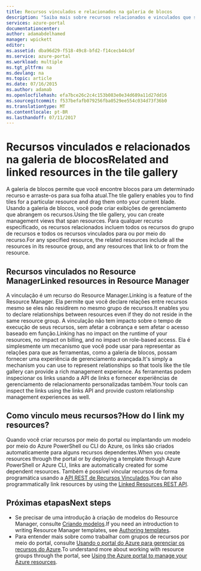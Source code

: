 ```yaml
---
title: Recursos vinculados e relacionados na galeria de blocos
description: "Saiba mais sobre recursos relacionados e vinculados que são exibidos na galeria de blocos do portal de visualização do Azure."
services: azure-portal
documentationcenter: 
author: adamabdelhamed
manager: wpickett
editor: 
ms.assetid: dba96d29-f518-49c8-bfd2-f14cecb44cbf
ms.service: azure-portal
ms.workload: multiple
ms.tgt_pltfrm: na
ms.devlang: na
ms.topic: article
ms.date: 07/16/2015
ms.author: adamab
ms.openlocfilehash: efa7bce26c2c4c153b083e0e34d689a11d27dd16
ms.sourcegitcommit: f537befafb079256fba0529ee554c034d73f36b0
ms.translationtype: MT
ms.contentlocale: pt-BR
ms.lasthandoff: 07/11/2017
---
```

# <a name="related-and-linked-resources-in-the-tile-gallery"></a><span data-ttu-id="aae18-103">Recursos vinculados e relacionados na galeria de blocos</span><span class="sxs-lookup"><span data-stu-id="aae18-103">Related and linked resources in the tile gallery</span></span>
<span data-ttu-id="aae18-104">A galeria de blocos permite que você encontre blocos para um determinado recurso e arraste-os para sua folha atual.</span><span class="sxs-lookup"><span data-stu-id="aae18-104">The tile gallery enables you to find tiles for a particular resource and drag them onto your current blade.</span></span> <span data-ttu-id="aae18-105">Usando a galeria de blocos, você pode criar exibições de gerenciamento que abrangem os recursos.</span><span class="sxs-lookup"><span data-stu-id="aae18-105">Using the tile gallery, you can create management views that span resources.</span></span> <span data-ttu-id="aae18-106">Para qualquer recurso especificado, os recursos relacionados incluem todos os recursos do grupo de recursos e todos os recursos vinculados para ou por meio do recurso.</span><span class="sxs-lookup"><span data-stu-id="aae18-106">For any specified resource, the related resources include all the resources in its resource group, and any resources that link to or from the resource.</span></span>

## <a name="linked-resources-in-resource-manager"></a><span data-ttu-id="aae18-107">Recursos vinculados no Resource Manager</span><span class="sxs-lookup"><span data-stu-id="aae18-107">Linked resources in Resource Manager</span></span>
<span data-ttu-id="aae18-108">A vinculação é um recurso do Resource Manager.</span><span class="sxs-lookup"><span data-stu-id="aae18-108">Linking is a feature of the Resource Manager.</span></span>  <span data-ttu-id="aae18-109">Ela permite que você declare relações entre recursos mesmo se eles não residirem no mesmo grupo de recursos.</span><span class="sxs-lookup"><span data-stu-id="aae18-109">It enables you to declare relationships between resources even if they do not reside in the same resource group.</span></span> <span data-ttu-id="aae18-110">A vinculação não tem impacto sobre o tempo de execução de seus recursos, sem afetar a cobrança e sem afetar o acesso baseado em função.</span><span class="sxs-lookup"><span data-stu-id="aae18-110">Linking has no impact on the runtime of your resources, no impact on billing, and no impact on role-based access.</span></span>  <span data-ttu-id="aae18-111">Ela é simplesmente um mecanismo que você pode usar para representar as relações para que as ferramentas, como a galeria de blocos, possam fornecer uma experiência de gerenciamento avançada.</span><span class="sxs-lookup"><span data-stu-id="aae18-111">It's simply a mechanism you can use to represent relationships so that tools like the tile gallery can provide a rich management experience.</span></span>  <span data-ttu-id="aae18-112">As ferramentas podem inspecionar os links usando a API de links e fornecer experiências de gerenciamento de relacionamento personalizadas também.</span><span class="sxs-lookup"><span data-stu-id="aae18-112">Your tools can inspect the links using the links API and provide custom relationship management experiences as well.</span></span> 

## <a name="how-do-i-link-my-resources"></a><span data-ttu-id="aae18-113">Como vinculo meus recursos?</span><span class="sxs-lookup"><span data-stu-id="aae18-113">How do I link my resources?</span></span>
<span data-ttu-id="aae18-114">Quando você criar recursos por meio do portal ou implantando um modelo por meio do Azure PowerShell ou CLI do Azure, os links são criados automaticamente para alguns recursos dependentes.</span><span class="sxs-lookup"><span data-stu-id="aae18-114">When you create resources through the portal or by deploying a template through Azure PowerShell or Azure CLI, links are automatically created for some dependent resources.</span></span> <span data-ttu-id="aae18-115">Também é possível vincular recursos de forma programática usando a [API REST de Recursos Vinculados](/rest/api/resources/resourcelinks).</span><span class="sxs-lookup"><span data-stu-id="aae18-115">You can also programmatically link resources by using the [Linked Resources REST API](/rest/api/resources/resourcelinks).</span></span>

## <a name="next-steps"></a><span data-ttu-id="aae18-116">Próximas etapas</span><span class="sxs-lookup"><span data-stu-id="aae18-116">Next steps</span></span>
* <span data-ttu-id="aae18-117">Se precisar de uma introdução à criação de modelos do Resource Manager, consulte [Criando modelos](../azure-resource-manager/resource-group-authoring-templates.md).</span><span class="sxs-lookup"><span data-stu-id="aae18-117">If you need an introduction to writing Resource Manager templates, see [Authoring templates](../azure-resource-manager/resource-group-authoring-templates.md).</span></span>
* <span data-ttu-id="aae18-118">Para entender mais sobre como trabalhar com grupos de recursos por meio do portal, consulte [Usando o portal do Azure para gerenciar os recursos do Azure](../azure-resource-manager/resource-group-portal.md).</span><span class="sxs-lookup"><span data-stu-id="aae18-118">To understand more about working with resource groups through the portal, see [Using the Azure portal to manage your Azure resources](../azure-resource-manager/resource-group-portal.md).</span></span>

